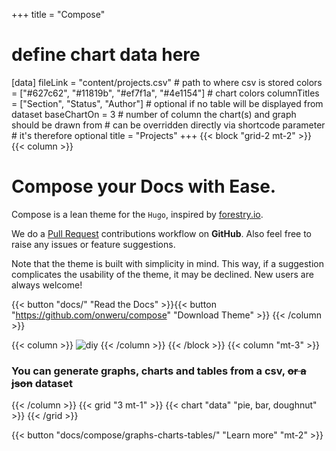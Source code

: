 +++
title = "Compose"
# define chart data here
[data]
  fileLink = "content/projects.csv" # path to where csv is stored
  colors = ["#627c62", "#11819b", "#ef7f1a", "#4e1154"] # chart colors
  columnTitles = ["Section", "Status", "Author"] # optional if no table will be displayed from dataset
  baseChartOn = 3 # number of column the chart(s) and graph should be drawn from # can be overridden directly via shortcode parameter # it's therefore optional
  title = "Projects"
+++
{{< block "grid-2 mt-2" >}}
{{< column >}}

# Compose your Docs with __Ease__.

Compose is a lean theme for the `Hugo`, inspired by [forestry.io](https://forestry.io). 

We do a [Pull Request](https://github.com/onweru/compose/pulls) contributions workflow on **GitHub**. Also feel free to raise any issues or feature suggestions.

Note that the theme is built with simplicity in mind. This way, if a suggestion complicates the usability of the theme, it may be declined. New users are always welcome!

{{< button "docs/" "Read the Docs" >}}{{< button "https://github.com/onweru/compose" "Download Theme" >}}
{{< /column >}}

{{< column >}}
![diy](/images/scribble.jpg)
{{< /column >}}
{{< /block >}}
{{< column "mt-3" >}}
### You can generate graphs, charts and tables from a csv, ~~or a json~~ dataset 
{{< /column >}}
{{< grid "3 mt-1" >}}
  {{< chart "data" "pie, bar, doughnut" >}}
{{< /grid >}}

{{< button "docs/compose/graphs-charts-tables/" "Learn more" "mt-2" >}}